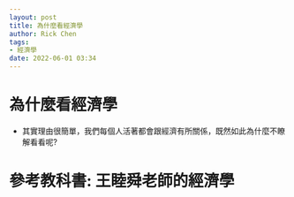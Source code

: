 ```yaml
---
layout: post
title: 為什麼看經濟學
author: Rick Chen
tags:
- 經濟學
date: 2022-06-01 03:34 
---
```

# 為什麼看經濟學
* 其實理由很簡單，我們每個人活著都會跟經濟有所關係，既然如此為什麼不瞭解看看呢?
# 參考教科書: 王睦舜老師的經濟學
